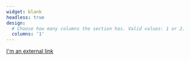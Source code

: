 ```yaml
---
widget: blank
headless: true
design:
  # Choose how many columns the section has. Valid values: 1 or 2.
  columns: '1'
---
```


[I'm an external link](/writing-your-first-teleop-program/)